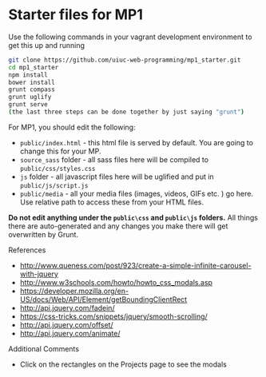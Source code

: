 # Starter files for MP1
Use the following commands in your vagrant development environment to get this up and running
```bash
git clone https://github.com/uiuc-web-programming/mp1_starter.git
cd mp1_starter
npm install
bower install
grunt compass
grunt uglify
grunt serve
(the last three steps can be done together by just saying "grunt")
```

For MP1, you should edit the following:
- `public/index.html` - this html file is served by default. You are going to change this for your MP.
- `source_sass` folder - all sass files here will be compiled to `public/css/styles.css`
- `js` folder - all javascript files here will be uglified and put in `public/js/script.js`
- `public/media` - all your media files (images, videos, GIFs etc. ) go here. Use relative path to access these from your HTML files.

**Do not edit anything under the `public\css` and `public\js` folders.** All things there are auto-generated and any changes you make there will get overwritten by Grunt.


References
- http://www.queness.com/post/923/create-a-simple-infinite-carousel-with-jquery
- http://www.w3schools.com/howto/howto_css_modals.asp
- https://developer.mozilla.org/en-US/docs/Web/API/Element/getBoundingClientRect
- http://api.jquery.com/fadein/
- https://css-tricks.com/snippets/jquery/smooth-scrolling/
- http://api.jquery.com/offset/
- http://api.jquery.com/animate/

Additional Comments
- Click on the rectangles on the Projects page to see the modals 